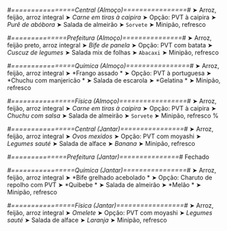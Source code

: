 
*#================Central (Almoço)================#*
➤ Arroz, feijão, arroz integral
➤ *Carne em tiras à caipira*
➤ Opção: PVT à caipira
➤ *Purê de abóbora*
➤ Salada de almeirão
➤ `Sorvete`
➤ Minipão, refresco

*#==============Prefeitura (Almoço)===============#*
➤ Arroz, feijão preto, arroz integral
➤ *Bife de panela*
➤ Opção: PVT com batata
➤ *Cuscuz de legumes*
➤ Salada mix de folhas
➤ `Abacaxi`
➤ Minipão, refresco

*#================Química (Almoço)================#*
➤ Arroz, feijão, arroz integral
➤ *Frango assado *
➤ Opção: PVT à portuguesa 
➤ *Chuchu com manjericão *
➤ Salada de escarola
➤ *Gelatina *
➤ Minipão, refresco

*#================Física (Almoço)=================#*
➤ Arroz, feijão, arroz integral
➤ *Carne em tiras à caipira*
➤ Opção: PVT à caipira
➤ *Chuchu com salsa*
➤ Salada de almeirão
➤ `Sorvete`
➤ Minipão, refresco
%

*#================Central (Jantar)================#*
➤ Arroz, feijão, arroz integral
➤ *Ovos mexidos*
➤ Opção: PVT com moyashi
➤ *Legumes sauté*
➤ Salada de alface
➤ *Banana*
➤ Minipão, refresco

*#==============Prefeitura (Jantar)===============#*
Fechado

*#================Química (Jantar)================#*
➤ Arroz, feijão, arroz integral
➤ *Bife grelhado acebolado *
➤ Opção: Charuto de repolho com PVT 
➤ *Quibebe *
➤ Salada de almeirão
➤ *Melão *
➤ Minipão, refresco

*#================Física (Jantar)=================#*
➤ Arroz, feijão, arroz integral
➤ *Omelete*
➤ Opção: PVT com moyashi
➤ *Legumes sauté*
➤ Salada de alface
➤ *Laranja*
➤ Minipão, refresco
